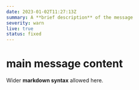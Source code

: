 ```yaml
---
date: 2023-01-02T11:27:13Z
summary: A **brief description** of the message
severity: warn
live: true
status: fixed
---
```

 
# main message content
 
Wider **markdown syntax** allowed here.